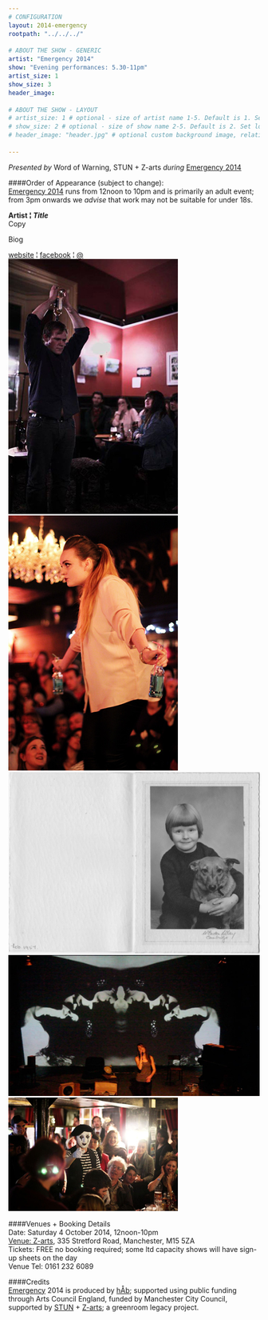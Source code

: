 ```yaml
---
# CONFIGURATION
layout: 2014-emergency
rootpath: "../../../"

# ABOUT THE SHOW - GENERIC
artist: "Emergency 2014"
show: "Evening performances: 5.30-11pm"
artist_size: 1
show_size: 3
header_image:

# ABOUT THE SHOW - LAYOUT
# artist_size: 1 # optional - size of artist name 1-5. Default is 1. Set longer names to lower values
# show_size: 2 # optional - size of show name 2-5. Default is 2. Set longer names to lower values
# header_image: "header.jpg" # optional custom background image, relative to current page

---
```

*Presented by* Word of Warning, STUN + Z-arts *during* [Emergency 2014](/current/2014-emergency)    
          
####Order of Appearance (subject to change):      
[Emergency 2014](/current/2014-emergency) runs from 12noon to 10pm and is primarily an adult event; from 3pm onwards we *advise* that work may not be suitable for under 18s.      

**Artist ¦ *Title***          
Copy      
          
Biog      
          
[website](http://www.) ¦ [facebook](http://www.facebook.com/) ¦ [@](http://twitter.com/)  
![FM](FM.jpg)     
![Lydia Cottrell](LydiaC.jpg)        
![Odd Comic](OddComic.jpg)          
![Olivia Preyes](OliviaP.jpg)          
![Paul O'Donnell](PoDonnell.jpg)     
 
####Venues + Booking Details  
Date: Saturday 4 October 2014, 12noon-10pm        
[Venue: Z-arts](http://www.z-arts.org/about-us/getting-here), 335 Stretford Road, Manchester, M15 5ZA         
Tickets: FREE no booking required; some ltd capacity shows will have sign-up sheets on the day      
Venue Tel: 0161 232 6089      
          
####Credits         
[Emergency](/hab/emergency) 2014 is produced by [hÅb](/hab); supported using public funding through Arts Council England, funded by Manchester City Council, supported by [STUN](http://stunlive.com) + [Z-arts](http://www.z-arts.org); a greenroom legacy project.
